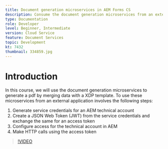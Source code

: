 ```yaml
---
title: Document generation microservices in AEM Forms CS
description: Consume the document generation microservices from an external application.
type: Documentation
role: Developer
level: Beginner, Intermediate
version: Cloud Service
feature: Document Services
topic: Development
kt: 7432
thumbnail: 334859.jpg
---
```

# Introduction

In this course, we will use the document generation microservices to generate a pdf by merging data with a XDP template. To use these microservices from an external application involves the following steps:

1. Generate service credentials for an AEM technical account
1. Create a JSON Web Token (JWT) from the service credentials and exchange the same for an access token
1. Configure access for the technical account in AEM 
1. Make HTTP calls using the access token

>[!VIDEO](https://video.tv.adobe.com/v/334859/?quality=12&learn=on)
